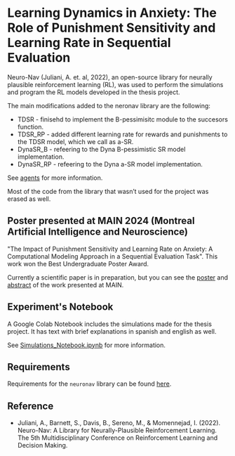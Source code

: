 # Learning Dynamics in Anxiety: The Role of Punishment Sensitivity and Learning Rate in Sequential Evaluation

Neuro-Nav (Juliani, A. et. al, 2022), an open-source library for neurally plausible reinforcement learning (RL), was used to perform the simulations and program the RL models developed in the thesis project.  

The main modifications added to the neronav library are the following: 

- TDSR - finisehd to implement the B-pessimisitc module to the succesors function.
- TDSR_RP - added different learning rate for rewards and punishments to the TDSR model, which we call as a-SR.
- DynaSR_B - refeering to the Dyna B-pessimistic SR model implementation.
- DynaSR_RP - refeering to the Dyna a-SR model implementation.

See [agents](./agents) for more information.

Most of the code from the library that wasn’t used for the project was erased as well.

## Poster presented at MAIN 2024 (Montreal Artificial Intelligence and Neuroscience)

"The Impact of Punishment Sensitivity and Learning Rate on Anxiety: A Computational Modeling Approach in a Sequential Evaluation Task". This work won the Best Undergraduate Poster Award.

Currently a scientific paper is in preparation, but you can see the [poster](.Poster_MAIN_2024.pdf) and [abstract](https://www.main2024.org/abstracts) of the work presented at MAIN.

## Experiment's Notebook

A Google Colab Notebook includes the simulations made for the thesis project. It has text with brief explanations in spanish and english as well.

See [Simulations_Notebook.ipynb](./Simulations_Notebook.ipynb) for more information.


## Requirements

Requirements for the `neuronav` library can be found [here](./setup.py).





## Reference


* Juliani, A., Barnett, S., Davis, B., Sereno, M., & Momennejad, I. (2022). Neuro-Nav: A Library for Neurally-Plausible Reinforcement Learning. The 5th Multidisciplinary Conference on Reinforcement Learning and Decision Making.


